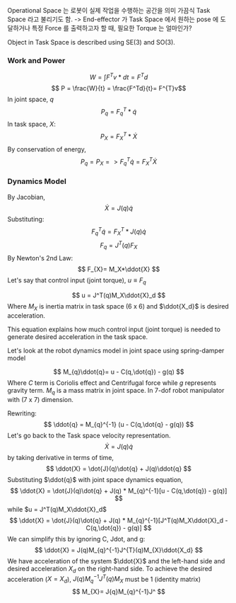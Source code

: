 Operational Space 는 로봇이 실제 작업을 수행하는 공간을 의미
가끔식 Task Space 라고 불리기도 함.
-> End-effector 가 Task Space 에서 원하는 pose 에 도달하거나 특정 Force 를 출력하고자 할 때, 필요한 Torque 는 얼마인가?

Object in Task Space is described using SE(3) and SO(3). 

### Work and Power

$$
W = \int{F^{T}v *dt} = F^{T} d
$$
$$ P = \frac{W}{t} = \frac{F^Td}{t}= F^{T}v$$
In joint space, $q$
$$P_q = F^T_q*\dot{q}$$
In task space, $X$:
$$P_{X}= F^T_X*\dot{X}$$
By conservation of energy,
$$
P_{q}= P_{X} => F^{T}_{q} \dot{q} = F^{T}_{X} \dot{X} 
$$

### Dynamics Model

By Jacobian,
$$\dot{X} = J(q)\dot{q} $$
Substituting:
$$
F^{T}_{q} \dot{q} = F^{T}_{X} * J(q)\dot{q}
$$
$$
F_{q}= J^T(q)F_X
$$
By Newton's 2nd Law:
$$
F_{X}= M_X*\ddot{X}
$$
Let's say that control input (joint torque), $u \equiv F_q$

$$
u = J^T(q)M_X\ddot{X}_d
$$
Where $M_X$ is inertia matrix in task space (6 x 6) and $\ddot{X_d}$ is desired acceleration.

This equation explains how much control input (joint torque) is needed to generate desired acceleration in the task space.

Let's look at the robot dynamics model in joint space using spring-damper model

$$
M_{q}\ddot{q}= u - C(q,\dot{q}) - g(q)
$$
Where $C$ term is Coriolis effect and Centrifugal force while $g$ represents gravity term. $M_q$ is a mass matrix in joint space. In 7-dof robot manipulator with (7 x 7) dimension.

Rewriting:
$$
\ddot{q} = M_{q}^{-1} (u - C(q,\dot{q} - g(q)) 
$$
Let's go back to the Task space velocity representation.
$$\dot{X} = J(q)\dot{q}$$
by taking derivative in terms of time,
$$
\ddot{X} = \dot{J}(q)\dot{q} + J(q)\ddot{q}
$$
Substituting $\ddot{q}$ with joint space dynamics equation,
$$
\ddot{X} =  \dot{J}(q)\dot{q} + J(q) * M_{q}^{-1}[u - C(q,\dot{q}) - g(q)]
$$
$$$$
while $u = J^T(q)M_X\ddot{X}_d$  
$$
\ddot{X} =  \dot{J}(q)\dot{q} + J(q) * M_{q}^{-1}[J^T(q)M_X\ddot{X}_d - C(q,\dot{q}) - g(q)]
$$
We can simplify this by ignoring C, Jdot, and g:
$$
\ddot{X} = J(q)M_{q}^{-1}J^{T}(q)M_{X}\ddot{X_d}
$$
We have acceleration of the system $\ddot{X}$ and the left-hand side and desired acceleration $X_d$ on the right-hand side.  To achieve the desired acceleration ($X = X_d$), $J(q)M_{q}^{-1}J^{T}(q)M_{X}$ must be 1 (identity matrix)
$$
M_{X}= J{q}M_{q}^{-1}J^
$$
$$$$

